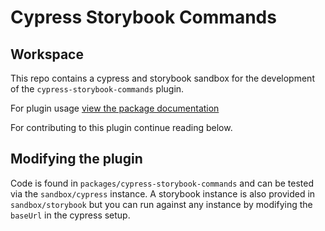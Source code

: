 # Cypress Storybook Commands

## Workspace

This repo contains a cypress and storybook sandbox for the development of the `cypress-storybook-commands` plugin.

For plugin usage [view the package documentation](packages/cypress-storybook-commands/README.md)

For contributing to this plugin continue reading below.

## Modifying the plugin

Code is found in `packages/cypress-storybook-commands` and can be tested via the `sandbox/cypress` instance. A storybook instance is also provided in `sandbox/storybook` but you can run against any instance by modifying the `baseUrl` in the cypress setup.
